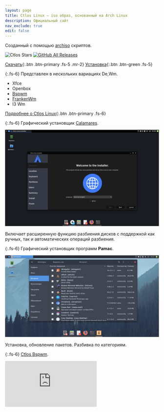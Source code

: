```yaml
---
layout: page
title: Ctlos Linux — iso образ, основанный на Arch Linux
description: Официальный сайт
nav_exclude: true
edit: false
---
```


Созданный с помощью [archiso](https://gitlab.archlinux.org/archlinux/archiso) скриптов.

![Ctlos Stars](https://img.shields.io/github/downloads/ctlos/ctlosiso/total.svg?style=social) [![GitHub All Releases](https://img.shields.io/github/stars/ctlos/ctlosiso?style=social&logo=github)](https://github.com/ctlos/ctlosiso/stargazers)

[Скачать](/get){:.btn .btn-primary .fs-5 .mr-2} [Установка](/wiki/install/install-ctlos/){:.btn .btn-green .fs-5}

{:.fs-6}
Представлен в нескольких вариациях De,Wm.

- Xfce
- Openbox
- [Bspwm](/wiki/wm/bspwm/)
- [FrankenWm](/wiki/wm/frankenwm/)
- I3 Wm

[Подробнее о Ctlos Linux](/wiki){:.btn .btn-primary .fs-6}

{:.fs-6}
Графический установщик [Calamares](https://github.com/calamares/calamares).

![calamares](/assets/img/calamares.png)

Включает расширенную функцию разбиения дисков с поддержкой как ручных, так и автоматических операций разбиения.

{:.fs-6}
Графический установщик программ **Pamac**.

![pamac](/assets/img/ctlos.jpg)

Установка, обновление пакетов. Разбивка по категориям.

{:.fs-6}
[Ctlos Bspwm](/wiki/wm/bspwm/).

<div class="embed-responsive embed-responsive-16by9">
  <iframe src="https://www.youtube.com/embed/INOtQJ_yZE4" frameborder="0" allow="accelerometer; autoplay; encrypted-media; gyroscope; picture-in-picture" allowfullscreen></iframe>
</div>
